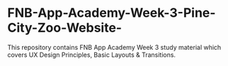 # FNB-App-Academy-Week-3-Pine-City-Zoo-Website-
This repository contains FNB App Academy Week 3 study material which covers UX Design Principles, Basic Layouts &amp; Transitions.
